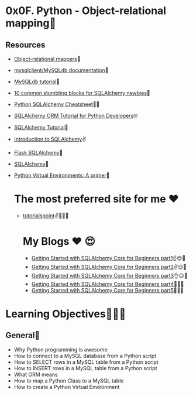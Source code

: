 # 0x0F. Python - Object-relational mapping💚

## Resources
- [Object-relational mappers](https://www.fullstackpython.com/object-relational-mappers-orms.html)🌟
- [mysqlclient/MySQLdb documentation](https://mysqlclient.readthedocs.io/)🌺
- [MySQLdb tutorial](https://intranet.alxswe.com/projects/283)🌹
- [10 common stumbling blocks for SQLAlchemy newbies](http://alextechrants.blogspot.com/2013/11/10-common-stumbling-blocks-for.html)👏
- [Python SQLAlchemy Cheatsheet](https://www.pythonsheets.com/notes/python-sqlalchemy.html)🧑‍💻
- [SQLAlchemy ORM Tutorial for Python Developers](https://auth0.com/blog/sqlalchemy-orm-tutorial-for-python-developers/)🤓
- [SQLAlchemy Tutorial](https://docs.sqlalchemy.org/en/13/orm/tutorial.html)👀
- [Introduction to SQLAlchemy](https://www.youtube.com/watch?v=woKYyhLCcnU)✌️
- [Flask SQLAlchemy](https://www.youtube.com/playlist?list=PLXmMXHVSvS-BlLA5beNJojJLlpE0PJgCW)🤔
- [SQLAlchemy](https://docs.sqlalchemy.org/en/13/)🫡
- [Python Virtual Environments: A primer](https://realpython.com/python-virtual-environments-a-primer/)🐍

  # The most preferred site for me :heart:
  - [tutorialspoint](https://www.tutorialspoint.com/sqlalchemy/sqlalchemy_core_connecting_to_database.htm)✌️👏🧑‍💻
 
    # My Blogs :heart: 😍
    - [Getting Started with SQLAlchemy Core for Beginners part1](https://medium.com/@noransaber685/getting-started-with-sqlalchemy-core-for-beginners-part1-73e58ae42e46)☝️😌💚
    - [Getting Started with SQLAlchemy Core for Beginners part2](https://medium.com/@noransaber685/getting-started-with-sqlalchemy-core-for-beginners-part1-28cb26a3d013)✌️😌💚
    - [Getting Started with SQLAlchemy Core for Beginners part3](https://medium.com/@noransaber685/getting-started-with-sqlalchemy-core-for-beginners-part2-5d8f9becad3f)👌😌💚
    - [Getting Started with SQLAlchemy Core for Beginners part4](https://medium.com/@noransaber685/getting-started-with-sqlalchemy-core-for-beginners-244b65d56c3)🖖😌💚
    - [Getting Started with SQLAlchemy Core for Beginners part5](https://medium.com/@noransaber685/getting-started-with-sqlalchemy-core-for-beginners-part5-cb2439ce9292)🤚😌💚
    


# Learning Objectives🧑‍💻🤓
## General🌟
* Why Python programming is awesome
* How to connect to a MySQL database from a Python script
* How to SELECT rows in a MySQL table from a Python script
* How to INSERT rows in a MySQL table from a Python script
* What ORM means
* How to map a Python Class to a MySQL table
* How to create a Python Virtual Environment

